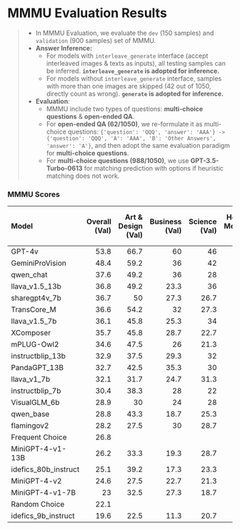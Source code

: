 # MMMU Evaluation Results

> - In MMMU Evaluation, we evaluate the `dev` (150 samples) and `validation` (900 samples) set of MMMU. 
> - **Answer Inference:**
>   - For models with `interleave_generate` interface (accept interleaved images & texts as inputs), all testing samples can be inferred. **`interleave_generate` is adopted for inference.**
>   - For models without `interleave_generate` interface, samples with more than one images are skipped (42 out of 1050, directly count as wrong). **`generate` is adopted for inference.**
> - **Evaluation**:
>   - MMMU include two types of questions: **multi-choice questions** & **open-ended QA**. 
>   - For **open-ended QA (62/1050)**, we re-formulate it as multi-choice questions: `{'question': 'QQQ', 'answer': 'AAA'} -> {'question': 'QQQ', 'A': 'AAA', 'B': 'Other Answers', 'answer': 'A'}`, and then adopt the same evaluation paradigm for **multi-choice questions**. 
>   - For **multi-choice questions (988/1050)**, we use **GPT-3.5-Turbo-0613** for matching prediction with options if heuristic matching does not work. 

### MMMU Scores

| Model                |   Overall<br>(Val) |   Art & Design<br>(Val) |   Business<br>(Val) |   Science<br>(Val) |   Health & Medicine<br>(Val) |   Humanities & Social Science<br>(Val) |   Tech & Engineering<br>(Val) |   Overall<br>(Dev) |
|:---------------------|-------------------:|------------------------:|--------------------:|-------------------:|-----------------------------:|---------------------------------------:|------------------------------:|-------------------:|
| GPT-4v         |               53.8 |                    66.7 |                60   |               46   |                         54.7 |                                   71.7 |                          36.7 |               52.7 |
| GeminiProVision      |               48.4 |                    59.2 |                36   |               42   |                         52   |                                   66.7 |                          42.9 |               54   |
| qwen_chat            |               37.6 |                    49.2 |                36   |               28   |                         32.7 |                                   55.8 |                          31.9 |               30   |
| llava_v1.5_13b       |               36.8 |                    49.2 |                23.3 |               36   |                         34   |                                   51.7 |                          33.3 |               42   |
| sharegpt4v_7b        |               36.7 |                    50   |                27.3 |               26.7 |                         37.3 |                                   50   |                          34.8 |               30   |
| TransCore_M          |               36.6 |                    54.2 |                32   |               27.3 |                         32   |                                   49.2 |                          32.4 |               38.7 |
| llava_v1.5_7b        |               36.1 |                    45.8 |                25.3 |               34   |                         32   |                                   48.3 |                          35.7 |               38.7 |
| XComposer            |               35.7 |                    45.8 |                28.7 |               22.7 |                         30.7 |                                   53.3 |                          37.6 |               36.7 |
| mPLUG-Owl2           |               34.6 |                    47.5 |                26   |               21.3 |                         37.3 |                                   50   |                          31.9 |               40.7 |
| instructblip_13b     |               32.9 |                    37.5 |                29.3 |               32   |                         28.7 |                                   37.5 |                          33.8 |               30   |
| PandaGPT_13B         |               32.7 |                    42.5 |                35.3 |               30   |                         29.3 |                                   45.8 |                          21.9 |               26.7 |
| llava_v1_7b          |               32.1 |                    31.7 |                24.7 |               31.3 |                         32   |                                   37.5 |                          35.2 |               33.3 |
| instructblip_7b      |               30.4 |                    38.3 |                28   |               22   |                         30.7 |                                   39.2 |                          28.6 |               24   |
| VisualGLM_6b         |               28.9 |                    30   |                24   |               28   |                         28   |                                   40.8 |                          26.2 |               28.7 |
| qwen_base            |               28.8 |                    43.3 |                18.7 |               25.3 |                         32.7 |                                   42.5 |                          19.5 |               29.3 |
| flamingov2           |               28.2 |                    27.5 |                30   |               28.7 |                         28   |                                   33.3 |                          24.3 |               21.3 |
| Frequent Choice | 26.8 |  |  |  |  |  |  |  |
| MiniGPT-4-v1-13B     |               26.2 |                    33.3 |                19.3 |               28.7 |                         26   |                                   34.2 |                          21   |               23.3 |
| idefics_80b_instruct |               25.1 |                    39.2 |                17.3 |               23.3 |                         24   |                                   48.3 |                          11.4 |               23.3 |
| MiniGPT-4-v2         |               24.6 |                    27.5 |                22.7 |               21.3 |                         28   |                                   33.3 |                          19   |               32   |
| MiniGPT-4-v1-7B      |               23   |                    32.5 |                27.3 |               18.7 |                         17.3 |                                   15   |                          26.2 |               19.3 |
| Random Choice | 22.1 |  |  |  |  |  |  |  |
| idefics_9b_instruct  |               19.6 |                    22.5 |                11.3 |               20.7 |                         23.3 |                                   31.7 |                          13.3 |               20   |